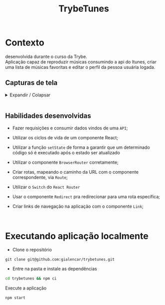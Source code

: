 <h1 align="center">TrybeTunes</h1> <br>

# Contexto

desenvolvida durante o curso da Trybe.<br>
Aplicação capaz de reproduzir músicas consumindo a api do Itunes, criar uma lista de músicas favoritas e editar o perfil da pessoa usuária logada.

## Capturas de tela
<details>
  <summary> Expandir / Colapsar </summary>
  <img src="./assets/login-screen.jpg">
  <img src="./assets/search-screen.jpg">
</details>

<br>

## Habilidades desenvolvidas

- Fazer requisições e consumir dados vindos de uma `API`;

- Utilizar os ciclos de vida de um componente React;

- Utilizar a função `setState` de forma a garantir que um determinado código só é executado após o estado ser atualizado

- Utilizar o componente `BrowserRouter` corretamente;

- Criar rotas, mapeando o caminho da URL com o componente correspondente, via `Route`;

- Utilizar o `Switch` do `React Router`

- Usar o componente `Redirect` pra redirecionar para uma rota específica;

- Criar links de navegação na aplicação com o componente `Link`;

<br>

# Executando aplicação localmente

- Clone o repositório

```
git clone git@github.com:gialencar/trybetunes.git
```

- Entre na pasta e instale as dependências

```bash
cd trybetunes && npm ci
```

Execute a aplicação

```
npm start
```
